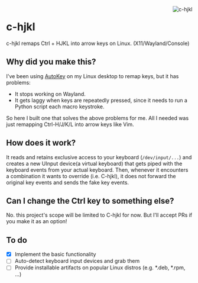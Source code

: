 <img src="https://upload.wikimedia.org/wikipedia/commons/thumb/8/8c/Arrow_keys.jpg/300px-Arrow_keys.jpg" align="right" alt="c-hjkl" />

# c-hjkl

c-hjkl remaps Ctrl + HJKL into arrow keys on Linux. (X11/Wayland/Console)


## Why did you make this?

I've been using [AutoKey](https://github.com/autokey/autokey) on my Linux desktop to remap keys, but it has problems:

- It stops working on Wayland.
- It gets laggy when keys are repeatedly pressed, since it needs to run a Python script each macro keystroke.

So here I built one that solves the above problems for me. All I needed was just remapping Ctrl-H/J/K/L into arrow keys like Vim.

## How does it work?

It reads and retains exclusive access to your keyboard (`/dev/input/...`) and creates a new UInput device(a virtual keyboard) that gets piped with the keyboard events from your actual keyboard. Then, whenever it encounters a combination it wants to override (i.e. C-hjkl), it does not forward the original key events and sends the fake key events.

## Can I change the Ctrl key to something else?

No. this project's scope will be limited to C-hjkl for now. But I'll accept PRs if you make it as an option!

## To do

- [x] Implement the basic functionality
- [ ] Auto-detect keyboard input devices and grab them
- [ ] Provide installable artifacts on popular Linux distros (e.g. *.deb, *.rpm, ...)
